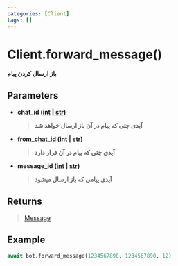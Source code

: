 ```yaml
---
categories: [Client]
tags: []
---
```


<h1>Client.<strong>forward_message()</strong></h1>

<p align="left" dir="rtl"><strong>باز ارسال کردن پیام</strong></p>

<h2>Parameters</h2>

<ul>
<li><strong>chat_id (<a href="https://docs.python.org/3/library/functions.html#int">int</a> | <a href="https://docs.python.org/3/library/stdtypes.html#str">str</a>)</strong><blockquote dir="rtl">
<p><strong>آیدی چتی که پیام در آن باز ارسال خواهد شد</strong></p>
</blockquote>
</li>
</ul>
<ul>
<li><strong>from_chat_id (<a href="https://docs.python.org/3/library/functions.html#int">int</a> | <a href="https://docs.python.org/3/library/stdtypes.html#str">str</a>)</strong><blockquote dir="rtl">
<p><strong>آیدی چتی که پیام در آن قرار دارد</strong></p>
</blockquote>
</li>
</ul>
<ul>
<li><strong>message_id (<a href="https://docs.python.org/3/library/functions.html#int">int</a> | <a href="https://docs.python.org/3/library/stdtypes.html#str">str</a>)</strong><blockquote dir="rtl">
<p><strong>آیدی پیامی که باز ارسال میشود</strong></p>
</blockquote>
</li>
</ul>

<h2>Returns</h2>

<blockquote>
<p><a href="https://balethon.ir/posts/message">Message</a></p>
</blockquote>

<h2>Example</h2>

```python
await bot.forward_message(1234567890, 1234567890, 12)
```